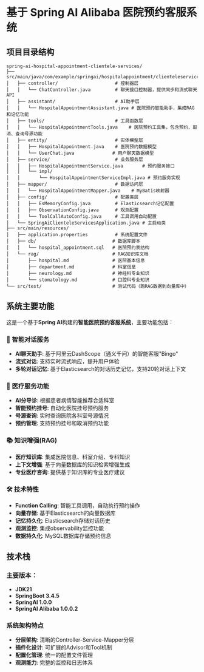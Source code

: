 # 基于 Spring AI Alibaba 医院预约客服系统

## 项目目录结构

```
spring-ai-hospital-appointment-clientele-services/
├── src/main/java/com/example/springai/hospitalappointment/clienteleservices/
│   ├── controller/                     # 控制器层
│   │   └── ChatController.java         # 聊天接口控制器，提供同步和流式聊天API
│   ├── assistant/                      # AI助手层  
│   │   └── HospitalAppointmentAssistant.java # 医院预约智能助手，集成RAG和记忆功能
│   ├── tools/                          # 工具函数层
│   │   └── HospitalAppointmentTools.java    # 医院预约工具集，包含预约、取消、查询号源功能
│   ├── entity/                         # 实体模型层
│   │   ├── HospitalAppointment.java    # 医院预约数据模型
│   │   └── UserChat.java              # 用户聊天数据模型
│   ├── service/                        # 业务服务层
│   │   ├── HospitalAppointmentService.java       # 预约服务接口
│   │   └── impl/
│   │       └── HospitalAppointmentServiceImpl.java # 预约服务实现
│   ├── mapper/                         # 数据访问层
│   │   └── HospitalAppointmentMapper.java    # MyBatis映射器
│   ├── config/                         # 配置类层
│   │   ├── EsMemoryConfig.java         # Elasticsearch记忆配置
│   │   ├── ObservationConfig.java      # 观测配置
│   │   └── ToolCallAutoConfig.java     # 工具调用自动配置
│   └── SpringAiClienteleServicesApplication.java # 主启动类
├── src/main/resources/
│   ├── application.properties          # 系统配置文件
│   ├── db/                            # 数据库脚本
│   │   └── hospital_appointment.sql   # 医院预约表结构
│   └── rag/                           # RAG知识库文档
│       ├── hospital.md                # 医院基本信息
│       ├── department.md              # 科室信息
│       ├── neurology.md               # 神经科专业知识
│       └── stomatology.md             # 口腔科专业知识
└── src/test/                          # 测试代码（跑RAG数据到向量库中）
```

## 系统主要功能

这是一个基于**Spring AI**构建的**智能医院预约客服系统**，主要功能包括：

### 🤖 智能对话服务
- **AI聊天助手**: 基于阿里云DashScope（通义千问）的智能客服"Bingo"
- **流式对话**: 支持实时流式响应，提升用户体验
- **多轮对话记忆**: 基于Elasticsearch的对话历史记忆，支持20轮对话上下文

### 🏥 医疗服务功能
- **AI分导诊**: 根据患者病情智能推荐合适科室
- **智能预约挂号**: 自动化医院挂号预约服务
- **号源查询**: 实时查询医院各科室号源情况
- **预约管理**: 支持预约挂号和取消预约功能

### 📚 知识增强(RAG)
- **医疗知识库**: 集成医院信息、科室介绍、专科知识
- **上下文增强**: 基于向量数据库的知识检索增强生成
- **专业医疗咨询**: 提供基于知识库的专业医疗建议

### 🛠️ 技术特性
- **Function Calling**: 智能工具调用，自动执行预约操作
- **向量存储**: 基于Elasticsearch的向量数据库
- **记忆持久化**: Elasticsearch存储对话历史
- **观测监控**: 集成observability监控功能
- **数据持久化**: MySQL数据库存储预约信息

## 技术栈

### 主要版本：
- **JDK21**
- **SpringBoot 3.4.5**
- **SpringAI 1.0.0**
- **SpringAI Alibaba 1.0.0.2**

### 系统架构特点
- **分层架构**: 清晰的Controller-Service-Mapper分层
- **插件化设计**: 可扩展的Advisor和Tool机制
- **配置化管理**: 统一的配置文件管理
- **观测能力**: 完整的监控和日志体系
